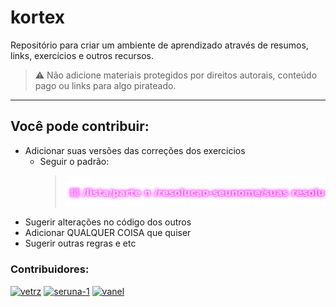 # kortex

Repositório para criar um ambiente de aprendizado através de resumos, links, exercícios e outros recursos.  
> ⚠️ Não adicione materiais protegidos por direitos autorais, conteúdo pago ou links para algo pirateado.
---
## Você pode contribuir:
- Adicionar suas versões das correções dos exercicios
  - Seguir o padrão:
    > <img src="assets/neon.svg">
- Sugerir alterações no código dos outros
- Adicionar QUALQUER COISA que quiser
- Sugerir outras regras e etc

### Contribuidores:
[![vetrz](assets/icons/vetrz.ico)](https://github.com/vetrz)
[![seruna-1](assets/icons/seruna.ico)](https://github.com/seruna-1)
[![vanel](assets/icons/vanel.ico)](https://github.com/vaneldoga)


